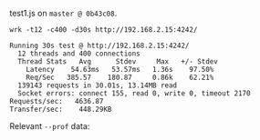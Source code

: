 test1.js on `master @ 0b43c08`.

```
wrk -t12 -c400 -d30s http://192.168.2.15:4242/
```

```
Running 30s test @ http://192.168.2.15:4242/
  12 threads and 400 connections
  Thread Stats   Avg      Stdev     Max   +/- Stdev
    Latency    54.63ms   53.57ms   1.36s    97.50%
    Req/Sec   385.57    180.87     0.86k    62.21%
  139143 requests in 30.01s, 13.14MB read
  Socket errors: connect 155, read 0, write 0, timeout 2170
Requests/sec:   4636.87
Transfer/sec:    448.29KB
```

Relevant `--prof` data:

```
```
